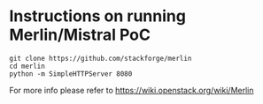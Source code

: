# Instructions on running Merlin/Mistral PoC

```
git clone https://github.com/stackforge/merlin
cd merlin
python -m SimpleHTTPServer 8080
```

For more info please refer to https://wiki.openstack.org/wiki/Merlin
